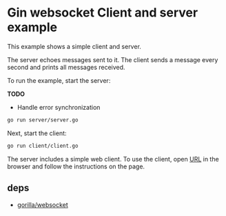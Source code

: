 # Gin websocket Client and server example

This example shows a simple client and server.

The server echoes messages sent to it. The client sends a message every second and prints all messages received.

To run the example, start the server:

**TODO**
 * Handle error synchronization

```bash
go run server/server.go
```

Next, start the client:

```bash
go run client/client.go
```

The server includes a simple web client. To use the client, open [URL](http://127.0.0.1:8080) in the browser and follow the instructions on the page.

## deps

- [gorilla/websocket](https://github.com/gorilla/websocket)
